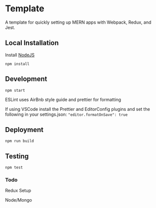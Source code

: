 # Template

A template for quickly setting up MERN apps with Webpack, Redux, and Jest.

## Local Installation

Install [NodeJS](https://nodejs.org/en/)

`npm install`

## Development

`npm start`

ESLint uses AirBnb style guide and prettier for formatting

If using VSCode install the Prettier and EditorConfig plugins and set the following in your settings.json: `"editor.formatOnSave": true`

## Deployment

`npm run build`

## Testing

`npm test`

### Todo

Redux Setup

Node/Mongo
